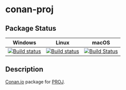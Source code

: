 # conan-proj

## Package Status

| Windows | Linux | macOS |
|:-------:|:-----:|:-----:|
|[![Build status](https://ci.appveyor.com/api/projects/status/oktmpj60rblhh121/branch/testing%2F6.3.0?svg=true)](https://ci.appveyor.com/project/SpaceIm/conan-proj)|[![Build status](https://github.com/SpaceIm/conan-proj/workflows/.github/workflows/conan.yml/badge.svg?branch=testing%2F6.3.0)](https://github.com/SpaceIm/conan-proj/actions?query=branch%3Atesting%2F6.3.0)|[![Build Status](https://travis-ci.com/SpaceIm/conan-proj.svg?branch=testing%2F6.3.0)](https://travis-ci.com/SpaceIm/conan-proj)|

## Description

[Conan.io](https://conan.io) package for [PROJ](https://proj.org).
